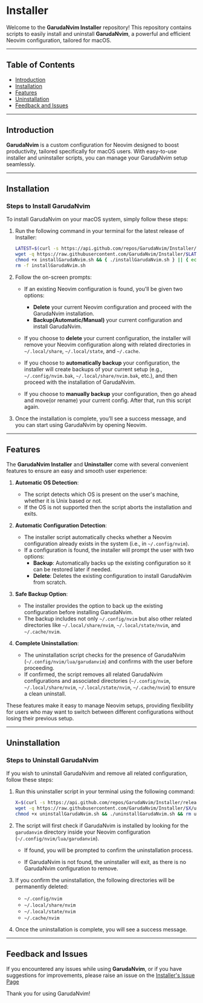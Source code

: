 # Installer

Welcome to the **GarudaNvim Installer** repository! This repository contains scripts to easily install and uninstall **GarudaNvim**, a powerful and efficient Neovim configuration, tailored for macOS.

---

## Table of Contents

- [Introduction](#introduction)
- [Installation](#installation)
- [Features](#features)
- [Uninstallation](#uninstallation)
- [Feedback and Issues](#feedback-and-issues)

---

## Introduction

**GarudaNvim** is a custom configuration for Neovim designed to boost productivity, tailored specifically for macOS users. With easy-to-use installer and uninstaller scripts, you can manage your GarudaNvim setup seamlessly.

---

## Installation

### Steps to Install GarudaNvim

To install GarudaNvim on your macOS system, simply follow these steps:

1. Run the following command in your terminal for the latest release of Installer:
   ```sh
   LATEST=$(curl -s https://api.github.com/repos/GarudaNvim/Installer/releases/latest | grep '"tag_name"' | cut -d '"' -f 4)
   wget -q https://raw.githubusercontent.com/GarudaNvim/Installer/$LATEST/installGarudaNvim.sh
   chmod +x installGarudaNvim.sh && { ./installGarudaNvim.sh } || { echo }
   rm -f installGarudaNvim.sh
   ```

2. Follow the on-screen prompts:
   - If an existing Neovim configuration is found, you'll be given two options:
     - **Delete** your current Neovim configuration and proceed with the GarudaNvim installation.
     - **Backup(Automatic/Manual)** your current configuration and install GarudaNvim.
   
   - If you choose to **delete** your current configuration, the installer will remove your Neovim configuration along with related directories in `~/.local/share`, `~/.local/state`, and `~/.cache`.

   - If you choose to **automatically backup** your configuration, the installer will create backups of your current setup (e.g., `~/.config/nvim.bak`, `~/.local/share/nvim.bak`, etc.), and then proceed with the installation of GarudaNvim.

   - If you choose to **manually backup** your configuration, then go ahead and move(or rename) your current config. After that, run this script again.

4. Once the installation is complete, you’ll see a success message, and you can start using GarudaNvim by opening Neovim.

---

## Features

The **GarudaNvim Installer** and **Uninstaller** come with several convenient features to ensure an easy and smooth user experience:

1. **Automatic OS Detection**: 
   - The script detects which OS is present on the user's machine, whether it is Unix based or not.
   - If the OS is not supported then the script aborts the installation and exits.

2. **Automatic Configuration Detection**:
   - The installer script automatically checks whether a Neovim configuration already exists in the system (i.e., in `~/.config/nvim`).
   - If a configuration is found, the installer will prompt the user with two options:
     - **Backup**: Automatically backs up the existing configuration so it can be restored later if needed.
     - **Delete**: Deletes the existing configuration to install GarudaNvim from scratch.
   
3. **Safe Backup Option**:
   - The installer provides the option to back up the existing configuration before installing GarudaNvim.
   - The backup includes not only `~/.config/nvim` but also other related directories like `~/.local/share/nvim`, `~/.local/state/nvim`, and `~/.cache/nvim`.

4. **Complete Uninstallation**:
   - The uninstallation script checks for the presence of GarudaNvim (`~/.config/nvim/lua/garudanvim`) and confirms with the user before proceeding.
   - If confirmed, the script removes all related GarudaNvim configurations and associated directories (`~/.config/nvim`, `~/.local/share/nvim`, `~/.local/state/nvim`, `~/.cache/nvim`) to ensure a clean uninstall.

These features make it easy to manage Neovim setups, providing flexibility for users who may want to switch between different configurations without losing their previous setup.

---

## Uninstallation

### Steps to Uninstall GarudaNvim

If you wish to uninstall GarudaNvim and remove all related configuration, follow these steps:

1. Run this uninstaller script in your terminal using the following command:
   ```sh
   X=$(curl -s https://api.github.com/repos/GarudaNvim/Installer/releases/latest | grep '"tag_name"' | cut -d '"' -f 4)
   wget -q https://raw.githubusercontent.com/GarudaNvim/Installer/$X/uninstallGarudaNvim.sh
   chmod +x uninstallGarudaNvim.sh && ./uninstallGarudaNvim.sh && rm uninstallGarudaNvim.sh
   ```

2. The script will first check if GarudaNvim is installed by looking for the `garudanvim` directory inside your Neovim configuration (`~/.config/nvim/lua/garudanvim`).
   
   - If found, you will be prompted to confirm the uninstallation process.
   
   - If GarudaNvim is not found, the uninstaller will exit, as there is no GarudaNvim configuration to remove.

3. If you confirm the uninstallation, the following directories will be permanently deleted:
   - `~/.config/nvim`
   - `~/.local/share/nvim`
   - `~/.local/state/nvim`
   - `~/.cache/nvim`

4. Once the uninstallation is complete, you will see a success message.

---

## Feedback and Issues

If you encountered any issues while using **GarudaNvim**, or if you have suggestions for improvements, please raise an issue on the [Installer's Issue Page](https://github.com/GarudaNvim/Installer/issues)

Thank you for using GarudaNvim!
